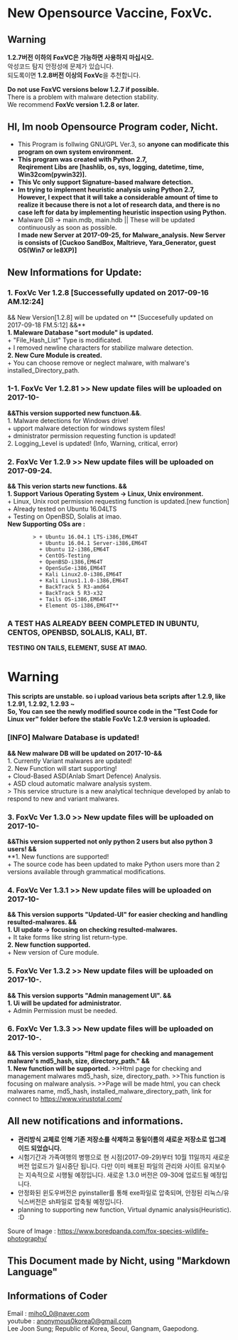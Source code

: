 # New Opensource Vaccine, FoxVc.  

## Warning  
**1.2.7버전 이하의 FoxVC은 가능하면 사용하지 마십시오.**  
악성코드 탐지 안정성에 문제가 있습니다.   
되도록이면 **1.2.8버전 이상의 FoxVc**을 추천합니다.  

**Do not use FoxVC versions below 1.2.7 if possible.**     
There is a problem with malware detection stability.   
We recommend **FoxVc version 1.2.8 or later.**    


## HI, Im noob Opensource Program coder, Nicht.

+ This Program is follwing GNU/GPL Ver.3, so **anyone can modificate this program on own system environment.**  
+ **This program was created with Python 2.7,**  
**Reqirement Libs are [hashlib, os, sys, logging, datetime, time, Win32com(pywin32)].**    
+ **This Vc only support Signature-based malware detection.**  
+ **Im trying to implement heuristic analysis using Python 2.7,**  
**However, I expect that it will take a considerable amount of time to realize it because there is not a lot of research data, and there is no case left for data by implementing heuristic inspection using Python.**    
+ Malware DB -> main.mdb, main.hdb || These will be updated continuously as soon as possible.  
**I made new Server at 2017-09-25, for Malware_analysis. New Server is consists of [Cuckoo SandBox, Maltrieve, Yara_Generator, guest OS(Win7 or Ie8XP)]**  


## New Informations for Update:
  
  ### 1. FoxVc Ver 1.2.8 [Successefully updated on 2017-09-16 AM.12:24]   
  && New Version[1.2.8] will be updated on ** [Succesefully updated on 2017-09-18 FM.5:12] &&**  
      **1. Maleware Database "sort module" is updated.**  
        + "File_Hash_List" Type is modificated.  
        + I removed newline characters for stabilize malware detection.  
      **2. New Cure Module is created.**  
        + You can choose remove or neglect malware, with malware's installed_Directory_path.  
        
  ### 1-1. FoxVc Ver 1.2.81 >> New update files will be uploaded on 2017-10-  
  **&&This version supported new functuon.&&**.  
        1. Malware detections for Windows drive!  
          + upport malware detection for windows system files!  
          + dministrator permission requesting function is updated!  
        2. Logging_Level is updated! (Info, Warning, critical, error)
        
         
  ### 2. FoxVc Ver 1.2.9 >> New update files will be uploaded on 2017-09-24.  
  **&& This verion starts new functions. &&**    
        **1. Support Various Operating System -> Linux, Unix environment.**    
          + Linux, Unix root permission requesting function is updated.[new function]  
          + Already tested on Ubuntu 16.04LTS  
          + Testing on OpenBSD, Solalis at imao.  
           **New Supporting OSs are :**  
           
            > + Ubuntu 16.04.1 LTS-i386,EM64T  
              + Ubuntu 16.04.1 Server-i386,EM64T  
              + Ubuntu 12-i386,EM64T  
              + CentOS-Testing  
              + OpenBSD-i386,EM64T  
              + OpenSuSe-i386,EM64T  
              + Kali Linux2.0-i386,EM64T  
              + Kali Linus1.1.0-i386,EM64T  
              + BackTrack 5 R3-amd64  
              + BackTrack 5 R3-x32  
              + Tails OS-i386,EM64T  
              + Element OS-i386,EM64T**     

### A TEST HAS ALREADY BEEN COMPLETED IN UBUNTU, CENTOS, OPENBSD, SOLALIS, KALI, BT.  
  **TESTING ON TAILS, ELEMENT, SUSE AT IMAO.**    
  
  # Warning          
  **This scripts are unstable. so i upload various beta scripts after 1.2.9, like 1.2.91, 1.2.92, 1.2.93 ~  
  So, You can see the newly modified source code in the "Test Code for Linux ver" folder before the stable FoxVc 1.2.9 version is uploaded.** 

  ### [INFO] Malware Database is updated!  
  **&& New malware DB will be updated on 2017-10-&&**  
        1. Currently Variant malwares are updated!  
        2. New Function will start supporting!  
         + Cloud-Based ASD(Anlab Smart Defence) Analysis.  
         + ASD cloud automatic malware analysis system.  
         > This service structure is a new analytical technique developed by anlab to respond to new and variant malwares.    
                
  
  
  ### 3. FoxVc Ver 1.3.0 >> New update files will be uploaded on 2017-10-  
  **&&This version supperted not only python 2 users but also python 3 users! &&**  
        **1. New functions are supported!  
          + The source code has been updated to make Python users more than 2 versions available through grammatical modifications.  
 
  
        
  ### 4. FoxVc Ver 1.3.1 >> New update files will be uploaded on 2017-10-    
  **&& This version supports "Updated-UI" for easier checking and handling resulted-malwares. &&**  
        **1. UI update -> focusing on checking resulted-malwares.**  
          + It take forms like string list return-type.  
        **2. New function supported.**  
          + New version of Cure module.    
            
  ### 5. FoxVc Ver 1.3.2 >> New update files will be uploaded on 2017-10-.  
  **&& This version supports "Admin management UI". &&**   
        **1. Ui will be updated for administrator.**  
          + Admin Permission must be needed.    
            
  ### 6. FoxVc Ver 1.3.3 >> New update files will be uploaded on 2017-10-.  
  **&& This version supports "Html page for checking and management malware's md5_hash, size, directory_path." &&**      
        **1. New function will be supported.**
             >>Html page for checking and management malwares md5_hash, size, directory_path.
             >>This function is focusing on malware analysis.
             >>Page will be made html, you can check  malwares name, md5_hash, installed_malware_directory_path, link for connect to https://www.virustotal.com/
            
            
            
            
## All new notifications and informations.  
+ **관리방식 교체로 인해 기존 저장소를 삭제하고 동일이름의 새로운 저장소로 업그레이드 되었습니다.**  
+ 시험기간과 가족여행의 병행으로 현 시점(2017-09-29)부터 10월 11일까지 새로운 버전 업로드가 일시중단 됩니다.  다만 이미 배포된 파일의 관리와 사이트 유지보수는 지속적으로 시행될 예정입니다. 새로운 1.3.0 버전은 09-30에 업로드될 예정입니다.  
+ 안정화된 윈도우버전은 pyinstaller를 통해 exe파일로 압축되며, 안정된 리눅스/유닉스버전은 sh파일로 압축될 예정입니다.  
+ planning to supporting new function, Virtual dynamic analysis(Heuristic). :D  
     
Soure of Image : https://www.boredpanda.com/fox-species-wildlife-photography/  
 
## This Document made by Nicht, using "Markdown Language" 

## Informations of Coder    
 
 Email : miho0_0@naver.com  
 youtube : anonymous0korea0@gmail.com  
 Lee Joon Sung; Republic of Korea, Seoul, Gangnam, Gaepodong.  
 
